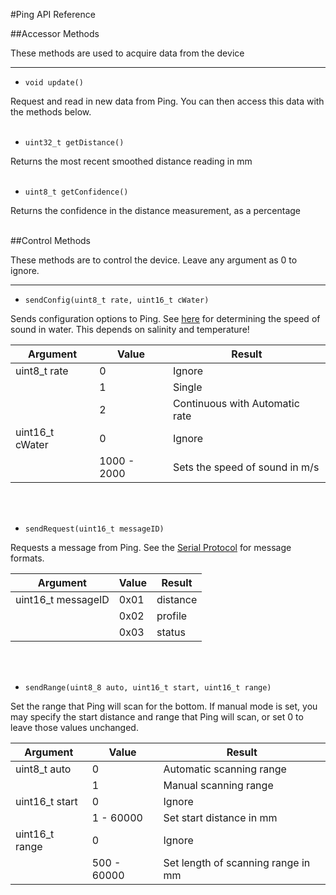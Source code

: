 #Ping API Reference

##Accessor Methods

These methods are used to acquire data from the device

-----

* `void update()`

Request and read in new data from Ping. You can then access this data with the methods below.
<br/>
<br/>

* `uint32_t getDistance()`

Returns the most recent smoothed distance reading in mm
<br/>
<br/>

* `uint8_t getConfidence()`

Returns the confidence in the distance measurement, as a percentage
<br/>
<br/>

##Control Methods

These methods are to control the device. Leave any argument as 0 to ignore.

-----

* `sendConfig(uint8_t rate, uint16_t cWater)`

Sends configuration options to Ping. See [here](http://keisan.casio.com/exec/system/1258122391) for determining the speed of sound in water. This depends on salinity and temperature!

|    Argument     |    Value    |             Result             |
|-----------------|-------------|--------------------------------|
| uint8_t rate    | 0           | Ignore                         |
|                 | 1           | Single                         |
|                 | 2           | Continuous with Automatic rate |
| uint16_t cWater | 0           | Ignore                         |
|                 | 1000 - 2000 | Sets the speed of sound in m/s |

<br/>
<br/>

* `sendRequest(uint16_t messageID)`

Requests a message from Ping. See the [Serial Protocol](http://github.com/bluerobotics/ping-python/blob/master/docs/Format.md) for message formats.

|      Argument      | Value |  Result  |
|--------------------|-------|----------|
| uint16_t messageID | 0x01  | distance |
|                    | 0x02  | profile  |
|                    | 0x03  | status   |


<br/>
<br/>


* `sendRange(uint8_8 auto, uint16_t start, uint16_t range)`

Set the range that Ping will scan for the bottom. If manual mode is set, you may specify the start distance and range that Ping will scan, or set 0 to leave those values unchanged.

|    Argument    |   Value     |               Result               |
|----------------|-------------|------------------------------------|
| uint8_t auto   | 0           | Automatic scanning range           |
|                | 1           | Manual scanning range              |
| uint16_t start | 0           | Ignore                             |
|                | 1 - 60000   | Set start distance in mm           |
| uint16_t range | 0           | Ignore                             |
|                | 500 - 60000 | Set length of scanning range in mm |

<br/>
<br/>
